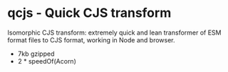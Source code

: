 # qcjs - Quick CJS transform
Isomorphic CJS transform: extremely quick and lean transformer of ESM format files to CJS format, working in Node and browser.
- 7kb gzipped
- 2 * speedOf(Acorn)

